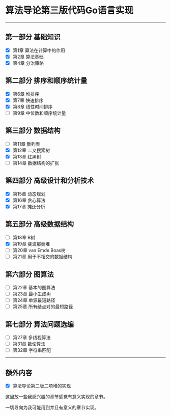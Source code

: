 # 算法导论第三版代码Go语言实现

------------------
## 第一部分 基础知识
- [x] 第1章 算法在计算中的作用
- [x] 第2章 算法基础
- [x] 第4章 分治策略

## 第二部分 排序和顺序统计量
  
- [x] 第6章 堆排序
- [x] 第7章 快速排序
- [x] 第8章 线性时间排序
- [ ] 第9章 中位数和顺序统计量
  
## 第三部分 数据结构

- [ ] 第11章 散列表
- [x] 第12章 二叉搜索树
- [x] 第13章 红黑树
- [ ] 第14章 数据结构的扩张
  
## 第四部分 高级设计和分析技术

- [x] 第15章 动态规划
- [x] 第16章 贪心算法
- [x] 第17章 摊还分析
  
## 第五部分 高级数据结构

- [ ] 第18章 B树
- [x] 第19章 斐波那契堆
- [ ] 第20章 van Emde Boas树
- [ ] 第21章 用于不相交的数据结构

## 第六部分 图算法  

- [ ] 第22章 基本的图算法
- [ ] 第23章 最小生成树
- [ ] 第24章 单源最短路径
- [ ] 第25章 所有结点对的最短路径

## 第七部分 算法问题选编  

- [ ] 第27章 多线程算法
- [ ] 第31章 数论算法
- [ ] 第32章 字符串匹配

------
## 额外内容

- [x] 算法导论第二版二项堆的实现


这里放一些我感兴趣的章节感觉有意义实现的章节。

一切导向为我可能用到并且有意义的章节实现。